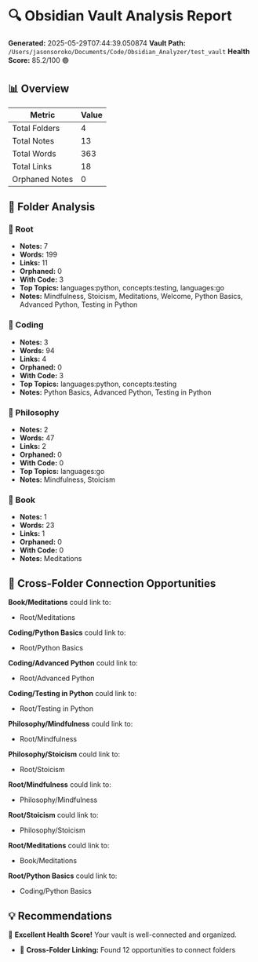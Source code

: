 # 🔍 Obsidian Vault Analysis Report

**Generated:** 2025-05-29T07:44:39.050874
**Vault Path:** `/Users/jasonsoroko/Documents/Code/Obsidian_Analyzer/test_vault`
**Health Score:** 85.2/100 🟢

## 📊 Overview

| Metric | Value |
|--------|-------|
| Total Folders | 4 |
| Total Notes | 13 |
| Total Words | 363 |
| Total Links | 18 |
| Orphaned Notes | 0 |

## 📁 Folder Analysis

### 📂 Root

- **Notes:** 7
- **Words:** 199
- **Links:** 11
- **Orphaned:** 0
- **With Code:** 3
- **Top Topics:** languages:python, concepts:testing, languages:go
- **Notes:** Mindfulness, Stoicism, Meditations, Welcome, Python Basics, Advanced Python, Testing in Python

### 📂 Coding

- **Notes:** 3
- **Words:** 94
- **Links:** 4
- **Orphaned:** 0
- **With Code:** 3
- **Top Topics:** languages:python, concepts:testing
- **Notes:** Python Basics, Advanced Python, Testing in Python

### 📂 Philosophy

- **Notes:** 2
- **Words:** 47
- **Links:** 2
- **Orphaned:** 0
- **With Code:** 0
- **Top Topics:** languages:go
- **Notes:** Mindfulness, Stoicism

### 📂 Book

- **Notes:** 1
- **Words:** 23
- **Links:** 1
- **Orphaned:** 0
- **With Code:** 0
- **Notes:** Meditations

## 🌉 Cross-Folder Connection Opportunities

**Book/Meditations** could link to:
- Root/Meditations

**Coding/Python Basics** could link to:
- Root/Python Basics

**Coding/Advanced Python** could link to:
- Root/Advanced Python

**Coding/Testing in Python** could link to:
- Root/Testing in Python

**Philosophy/Mindfulness** could link to:
- Root/Mindfulness

**Philosophy/Stoicism** could link to:
- Root/Stoicism

**Root/Mindfulness** could link to:
- Philosophy/Mindfulness

**Root/Stoicism** could link to:
- Philosophy/Stoicism

**Root/Meditations** could link to:
- Book/Meditations

**Root/Python Basics** could link to:
- Coding/Python Basics

## 💡 Recommendations

🎉 **Excellent Health Score!** Your vault is well-connected and organized.

- 🌉 **Cross-Folder Linking:** Found 12 opportunities to connect folders